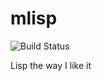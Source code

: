 # mlisp

![Build Status](https://travis-ci.com/chanryu/mlisp.svg?branch=master)

Lisp the way I like it
